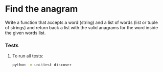 # Find the anagram

Write a function that accepts a word (string) and a list of words (list or tuple of strings) and return back a list with the valid anagrams for the word inside the given words list.

### Tests

1. To run all tests:
    ```sh
    python -m unittest discover
    ```
